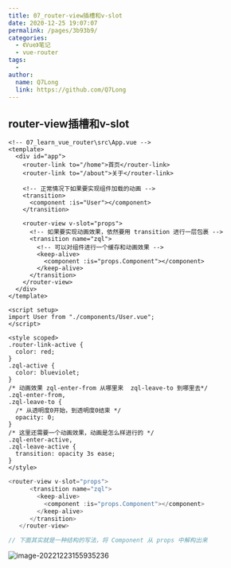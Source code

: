 ```yaml
---
title: 07_router-view插槽和v-slot
date: 2020-12-25 19:07:07
permalink: /pages/3b93b9/
categories:
  - 《Vue》笔记
  - vue-router
tags:
  - 
author: 
  name: Q7Long
  link: https://github.com/Q7Long
---
```

## router-view插槽和v-slot

```vue
<!-- 07_learn_vue_router\src\App.vue -->
<template>
  <div id="app">
    <router-link to="/home">首页</router-link>
    <router-link to="/about">关于</router-link>

    <!-- 正常情况下如果要实现组件加载的动画 -->
    <transition>
      <component :is="User"></component>
    </transition>

    <router-view v-slot="props">
      <!-- 如果要实现动画效果，依然要用 transition 进行一层包裹 -->
      <transition name="zql">
        <!-- 可以对组件进行一个缓存和动画效果 -->
        <keep-alive>
          <component :is="props.Component"></component>
        </keep-alive>
      </transition>
    </router-view>
  </div>
</template>

<script setup>
import User from "./components/User.vue";
</script>

<style scoped>
.router-link-active {
  color: red;
}
.zql-active {
  color: blueviolet;
}
/* 动画效果 zql-enter-from 从哪里来  zql-leave-to 到哪里去*/
.zql-enter-from,
.zql-leave-to {
  /* 从透明度0开始，到透明度0结束 */
  opacity: 0;
}
/* 这里还需要一个动画效果，动画是怎么样进行的 */
.zql-enter-active,
.zql-leave-active {
  transition: opacity 3s ease;
}
</style>
```

```js
<router-view v-slot="props">
      <transition name="zql">
        <keep-alive>
          <component :is="props.Component"></component>
        </keep-alive>
      </transition>
   </router-view>

// 下面其实就是一种结构的写法，将 Component 从 props 中解构出来
```

![image-20221223155935236](http://zql.eu5.org/images/qlBlog_images/Vue%E5%9F%BA%E7%A1%80/28_learn_vueRouter/07_router-view%E6%8F%92%E6%A7%BD%E5%92%8Cv-slot.assets/image-20221223155935236.png)

